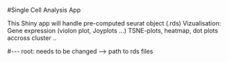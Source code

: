 #Single Cell Analysis App

This Shiny app will handle pre-computed seurat object (.rds)
Vizualisation: Gene expression (violon plot, Joyplots ...)
TSNE-plots, heatmap, dot plots accross cluster ..

#--- 
root: needs to be changed --> path to rds files 
